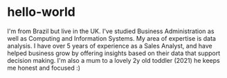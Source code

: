 # hello-world
I'm from Brazil but live in the UK. I've studied Business Administration as well as Computing and Information Systems. My area of expertise is data analysis. I have over 5 years of experience as a Sales Analyst, and have helped business grow by offering insights based on their data that support decision making. 
I'm also a mum to a lovely 2y old toddler (2021) he keeps me honest and focused :)
